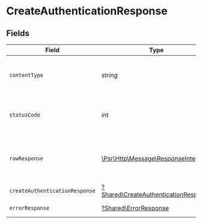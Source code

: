 # CreateAuthenticationResponse


## Fields

| Field                                                                                                        | Type                                                                                                         | Required                                                                                                     | Description                                                                                                  |
| ------------------------------------------------------------------------------------------------------------ | ------------------------------------------------------------------------------------------------------------ | ------------------------------------------------------------------------------------------------------------ | ------------------------------------------------------------------------------------------------------------ |
| `contentType`                                                                                                | *string*                                                                                                     | :heavy_check_mark:                                                                                           | HTTP response content type for this operation                                                                |
| `statusCode`                                                                                                 | *int*                                                                                                        | :heavy_check_mark:                                                                                           | HTTP response status code for this operation                                                                 |
| `rawResponse`                                                                                                | [\Psr\Http\Message\ResponseInterface](https://www.php-fig.org/psr/psr-7/#33-psrhttpmessageresponseinterface) | :heavy_check_mark:                                                                                           | Raw HTTP response; suitable for custom response parsing                                                      |
| `createAuthenticationResponse`                                                                               | [?Shared\CreateAuthenticationResponse](../../Models/Shared/CreateAuthenticationResponse.md)                  | :heavy_minus_sign:                                                                                           | OK                                                                                                           |
| `errorResponse`                                                                                              | [?Shared\ErrorResponse](../../Models/Shared/ErrorResponse.md)                                                | :heavy_minus_sign:                                                                                           | Bad Request                                                                                                  |